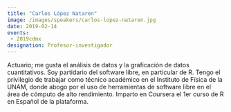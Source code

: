 ```yaml
---
title: "Carlos López Nataren"
image: /images/speakers/carlos-lopez-nataren.jpg
date: 2019-02-14
events:
 - 2019cdmx
designation: Profesor-investigador
---
```


Actuario; me gusta el análisis de datos y la graficación de datos cuantitativos. Soy partidario del software libre, en particular de R. Tengo el privilegio de trabajar como técnico académico en el Instituto de Física de la UNAM, donde abogo por el uso de herramientas de software libre en el área de cómputo de alto rendimiento. Imparto en Coursera el 1er curso de R en Español de la plataforma.